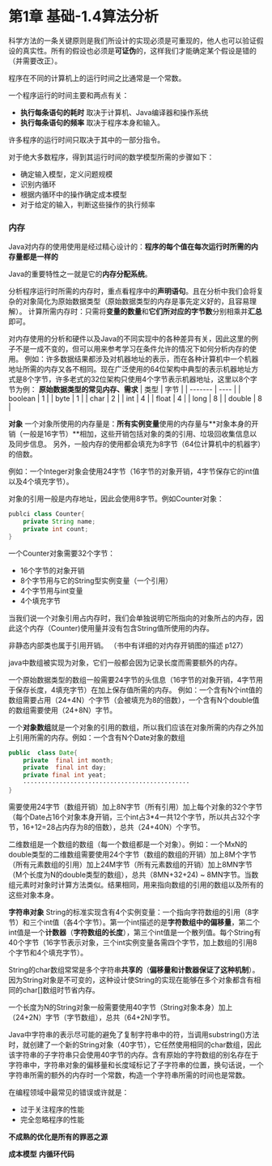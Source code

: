 # 第1章 基础-1.4算法分析
科学方法的一条关键原则是我们所设计的实现必须是可重现的，他人也可以验证假设的真实性。所有的假设也必须是**可证伪**的，这样我们才能确定某个假设是错的（并需要改正）。

程序在不同的计算机上的运行时间之比通常是一个常数。

一个程序运行的时间主要和两点有关：
*  **执行每条语句的耗时** 取决于计算机、Java编译器和操作系统
*  **执行每条语句的频率** 取决于程序本身和输入。

许多程序的运行时间只取决于其中的一部分指令。

对于绝大多数程序，得到其运行时间的数学模型所需的步骤如下：
* 确定输入模型，定义问题规模
* 识别内循环
* 根据内循环中的操作确定成本模型
* 对于给定的输入，判断这些操作的执行频率

### 内存
Java对内存的使用使用是经过精心设计的：**程序的每个值在每次运行时所需的内存量都是一样的**

Java的重要特性之一就是它的**内存分配系统**。

分析程序运行时所需的内存时，重点看程序中的**声明语句**。且在分析中我们会将复杂的对象简化为原始数据类型（原始数据类型的内存是事先定义好的，且容易理解）。
计算所需内存时：只需将**变量的数量**和**它们所对应的字节数**分别相乘并**汇总**即可。

对内存使用的分析和硬件以及Java的不同实现中的各种差异有关，因此这里的例子不是一成不变的，但可以用来参考学习在条件允许的情况下如何分析内存的使用。
例如：许多数据结果都涉及对机器地址的表示，而在各种计算机中一个机器地址所需的内存又各不相同。现在广泛使用的64位架构中典型的表示机器地址方式是8个字节，许多老式的32位架构只使用4个字节表示机器地址，这里以8个字节为例：
**原始数据类型的常见内存、需求**
| 类型    | 字节 |
| ------- | ---- |
| boolean | 1    |
| byte    | 1    |
| char    | 2    |
| int     | 4    |
| float   | 4    |
| long    | 8    |
| double  | 8    |

**对象**
一个对象所使用的内存量是：**所有实例变量**使用的内存量与**对象本身的开销（一般是16字节）**相加，这些开销包括对象的类的引用、垃圾回收集信息以及同步信息。
另外，一般内存的使用都会填充为8字节（64位计算机中的机器字）的倍数。

例如：一个Integer对象会使用24字节（16字节的对象开销，4字节保存它的int值以及4个填充字节）。

对象的引用一般是内存地址，因此会使用8字节。例如Counter对象：

```java
publci class Counter{
    private String name;
    private int count;
}
```
一个Counter对象需要32个字节：
* 16个字节的对象开销
* 8个字节用与它的String型实例变量（一个引用）
* 4个字节用与int变量
* 4个填充字节

当我们说一个对象引用占内存时，我们会单独说明它所指向的对象所占的内存，因此这个内存（Counter)使用量并没有包含String值所使用的内存。

非静态内部类也属于引用开销。
（书中有详细的对内存开销图的描述 p127）

java中数组被实现为对象，它们一般都会因为记录长度而需要额外的内存。

一个原始数据类型的数组一般需要24字节的头信息（16字节的对象开销，4字节用于保存长度，4填充字节）在加上保存值所需的内存。
例如：一个含有N个int值的数组需要占用（24+4N）个字节（会被填充为8的倍数），一个含有N个double值的数组需要使用（24+8N）字节。

一个**对象数组**就是一个对象的引用的数组，所以我们应该在对象所需的内存之外加上引用所需的内存。例如：一个含有N个Date对象的数组
```java
public  class Date{
    private  final int month;
    private  final int day;
    private final int yeat;
    ··············································
}
```
需要使用24字节（数组开销）加上8N字节（所有引用）加上每个对象的32个字节（每个Date占16个对象本身开销，三个int占3\*4一共12个字节，所以共占32个字节，16+12=28占内存为8的倍数），总共（24+40N）个字节。

二维数组是一个数组的数组（每一个数组都是一个对象）。例如：一个MxN的double类型的二维数组需要使用24个字节（数组的数组的开销）加上8M个字节（所有元素数组的引用）加上24M字节（所有元素数组的开销）加上8MN字节（M个长度为N的double类型的数组），总共（8MN+32+24) ~ 8MN字节。当数组元素时对象时计算方法类似。结果相同，用来指向数组的引用的数组以及所有的这些对象本身。

**字符串对象**
String的标准实现含有4个实例变量：一个指向字符数组的引用（8字节）和三个int值（各4个字节）。第一个int描述的是**字符数组中的偏移量**，第二个int值是一个**计数器**（**字符数组的长度**），第三个int值是一个散列值。每个String有40个字节（16字节表示对象，三个int实例变量各需四个字节，加上数组的引用8个字节和4个填充字节）。

String的char数组常常是多个字符串**共享的**（**偏移量和计数器保证了这种机制**）。因为String对象是不可变的，这种设计使String的实现在能够在多个对象都含有相同的char[]数组时节省内存。

一个长度为N的String对象一般需要使用40字节（String对象本身）加上（24+2N）字节（字节数组），总共（64+2N)字节。

Java中字符串的表示尽可能的避免了复制字符串中的符，当调用substring()方法时，就创建了一个新的String对象（40字节），它任然使用相同的char数组，因此该字符串的子字符串只会使用40字节的内存。含有原始的字符数组的别名存在于字符串中，字符串对象的偏移量和长度域标记了子字符串的位置，换句话说，一个字符串所需的额外的内存时一个常数，构造一个字符串所需的时间也是常数。

在编程领域中最常见的错误或许就是：
* 过于关注程序的性能
* 完全忽略程序的性能

**不成熟的优化是所有的罪恶之源**

**成本模型** **内循环代码**